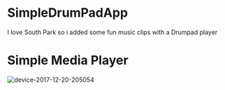 # SimpleDrumPadApp
I love South Park so i added some fun music clips with a Drumpad player

# Simple Media Player 


![device-2017-12-20-205054](https://user-images.githubusercontent.com/25671488/34214183-c1f67c7a-e5c7-11e7-9e55-827595635989.png)






